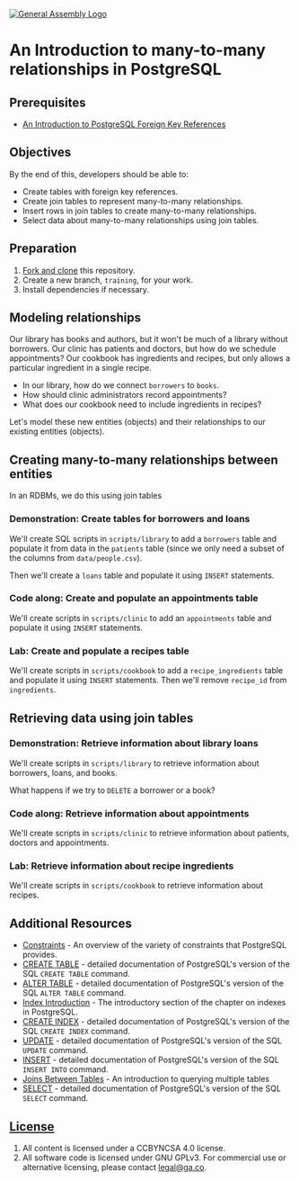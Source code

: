 [![General Assembly Logo](https://camo.githubusercontent.com/1a91b05b8f4d44b5bbfb83abac2b0996d8e26c92/687474703a2f2f692e696d6775722e636f6d2f6b6538555354712e706e67)](https://generalassemb.ly/education/web-development-immersive)

# An Introduction to many-to-many relationships in PostgreSQL

## Prerequisites

-   [An Introduction to PostgreSQL Foreign Key References](https://github.com/ga-wdi-boston/sql-references-join)

## Objectives

By the end of this, developers should be able to:

-   Create tables with foreign key references.
-   Create join tables to represent many-to-many relationships.
-   Insert rows in join tables to create many-to-many relationships.
-   Select data about many-to-many relationships using join tables.

## Preparation

1.  [Fork and clone](https://github.com/ga-wdi-boston/meta/wiki/ForkAndClone)
    this repository.
1.  Create a new branch, `training`, for your work.
1.  Install dependencies if necessary.

## Modeling relationships

Our library has books and authors, but it won't be much of a library without
borrowers.  Our clinic has patients and doctors, but how do we schedule
appointments? Our cookbook has ingredients and recipes, but only allows a
particular ingredient in a single recipe.

-   In our library, how do we connect `borrowers` to `books`.
-   How should clinic administrators record appointments?
-   What does our cookbook need to include ingredients in recipes?

Let's model these new entities (objects) and their relationships to our
existing entities (objects).

## Creating many-to-many relationships between entities

In an RDBMs, we do this using join tables

### Demonstration: Create tables for borrowers and loans

We'll create SQL scripts in `scripts/library` to add a `borrowers` table and
populate it from data in the `patients` table (since we only need a subset of
the columns from `data/people.csv`).

Then we'll create a `loans` table and populate it using `INSERT` statements.

### Code along: Create and populate an appointments table

We'll create scripts in `scripts/clinic` to add an `appointments` table and
populate it using `INSERT` statements.

### Lab: Create and populate a recipes table

We'll create scripts in `scripts/cookbook` to add a `recipe_ingredients` table
and populate it using `INSERT` statements.  Then we'll remove `recipe_id` from
`ingredients`.

## Retrieving data using join tables

### Demonstration: Retrieve information about library loans

We'll create scripts in `scripts/library` to retrieve information about
borrowers, loans, and books.

What happens if we try to `DELETE` a borrower or a book?

### Code along: Retrieve information about appointments

We'll create scripts in `scripts/clinic` to retrieve information about patients,
doctors and appointments.

### Lab: Retrieve information about recipe ingredients

We'll create scripts in `scripts/cookbook` to retrieve information about
recipes.

## Additional Resources

-   [Constraints](http://www.postgresql.org/docs/9.5/static/ddl-constraints.html) -
 An overview of the variety of constraints that PostgreSQL provides.
-   [CREATE TABLE](http://www.postgresql.org/docs/9.5/static/sql-createtable.html) -
 detailed documentation of PostgreSQL's version of
 the SQL `CREATE TABLE` command.
-   [ALTER TABLE](http://www.postgresql.org/docs/9.5/static/sql-altertable.html) -
 detailed documentation of PostgreSQL's version of the
 SQL `ALTER TABLE` command.
-   [Index Introduction](http://www.postgresql.org/docs/9.5/static/indexes-intro.html) -
 The introductory section of the chapter on indexes in PostgreSQL.
-   [CREATE INDEX](http://www.postgresql.org/docs/9.5/static/sql-createindex.html) -
 detailed documentation of PostgreSQL's version of the
  SQL `CREATE INDEX` command.
-   [UPDATE](http://www.postgresql.org/docs/9.5/static/sql-update.html) -
 detailed documentation of PostgreSQL's version of the SQL `UPDATE` command.
-   [INSERT](http://www.postgresql.org/docs/9.5/static/sql-insert.html) -
 detailed documentation of PostgreSQL's version of the
  SQL `INSERT INTO` command.
-   [Joins Between Tables](http://www.postgresql.org/docs/9.5/static/tutorial-join.html) -
 An introduction to querying multiple tables
-   [SELECT](http://www.postgresql.org/docs/9.5/static/sql-select.html) -
 detailed documentation of PostgreSQL's version of the SQL `SELECT` command.

## [License](LICENSE)

1.  All content is licensed under a CC­BY­NC­SA 4.0 license.
1.  All software code is licensed under GNU GPLv3. For commercial use or
    alternative licensing, please contact legal@ga.co.
